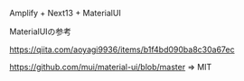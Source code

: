 

Amplify + Next13 + MaterialUI

MaterialUIの参考


https://qiita.com/aoyagi9936/items/b1f4bd090ba8c30a67ec

https://github.com/mui/material-ui/blob/master => MIT

